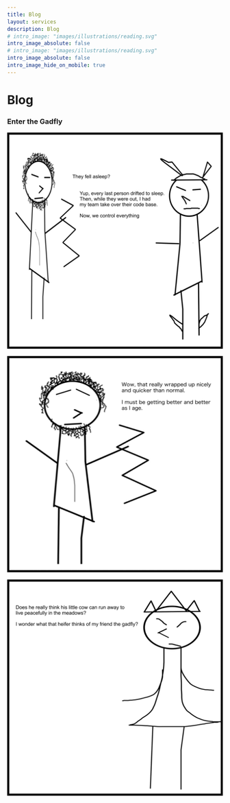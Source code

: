 ```yaml
---
title: Blog
layout: services
description: Blog
# intro_image: "images/illustrations/reading.svg"
intro_image_absolute: false
# intro_image: "images/illustrations/reading.svg"
intro_image_absolute: false
intro_image_hide_on_mobile: true
---
```


# Blog

### Enter the Gadfly

<span class = 'blog'>
<img class = 'comic' src='/assets/cartoon/016/016-01.jpg'> <br />

<img class = 'comic' src='/assets/cartoon/016/16-02.jpg'>  <br />

<img class = 'comic' src='/assets/cartoon/016/16-03.jpg'> 




